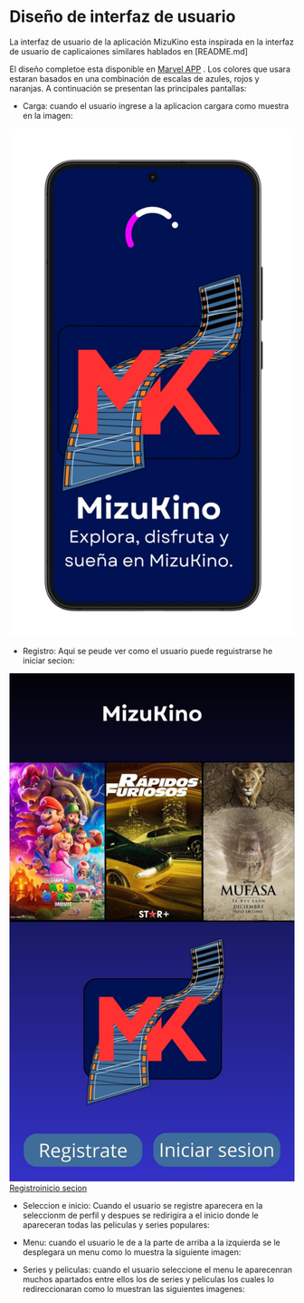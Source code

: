 # Diseño de interfaz de usuario
La interfaz de usuario de la aplicación MizuKino esta inspirada en la interfaz de usuario de caplicaiones similares hablados en [README.md]

El diseño completoe esta disponible en [Marvel APP](https://marvelapp.com/) . Los colores que usara estaran basados en una combinación de escalas de azules, rojos y naranjas. A continuación se presentan las principales pantallas:
- Carga:
cuando el usuario ingrese a la aplicacion cargara como muestra en la imagen:

![Carga](/Images/Mockups/1.jpg)

- Registro:
Aqui se peude ver como el usuario puede reguistrarse he iniciar secion:

![Registro_home](/Images/Mockups/3.jpg)[Registro](/Images/Mockups/4.jpg)[inicio secion](/Images/Mockups/5.jpg)

- Seleccion e inicio:
Cuando el usuario se registre aparecera en la seleccionm de perfil y despues se redirigira a el inicio donde le apareceran todas las peliculas y series populares:

[](6.jpg)[](7.jpg)

- Menu:
cuando el usuario le de a la parte de arriba a la izquierda se le desplegara un menu como lo muestra la siguiente imagen:

[](8.jpg)

- Series y peliculas:
cuando el usuario seleccione el menu le aparecenran muchos apartados entre ellos los de series y peliculas los cuales lo redireccionaran como lo muestran las siguientes imagenes:

[](9.jpg)[](10.jpg)
